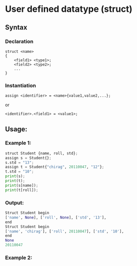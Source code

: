 # User defined datatype (struct)

## Syntax

### Declaration

```
struct <name>
{
    <field1> <type1>;
    <field2> <type2>;
    ...
}
```

### Instantiation

```
assign <identifier> = <name>{value1,value2,...};
```
or
```
<identifier>.<field1> = <value1>;
```

## Usage:


### Example 1:
```python
struct Student {name, roll, std};
assign s = Student{};
s.std = "13";
assign t = Student{"chirag", 20110047, "12"};
t.std = "10";
print(s);
print(t);
print(s[name]);
print(t[roll]);
```

### Output:

```python
Struct Student begin
['name', None], ['roll', None], ['std', '13'],
end
Struct Student begin
['name', 'chirag'], ['roll', 20110047], ['std', '10'],
end
None
20110047
```

### Example 2:
```python

